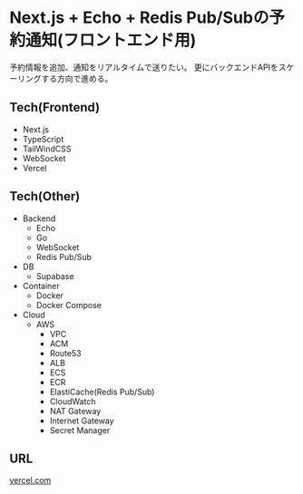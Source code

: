 # Next.js + Echo + Redis Pub/Subの予約通知(フロントエンド用)

予約情報を追加、通知をリアルタイムで送りたい。 
更にバックエンドAPIをスケーリングする方向で進める。

## Tech(Frontend)

- Next.js
- TypeScript
- TailWindCSS
- WebSocket
- Vercel

## Tech(Other)

- Backend
  - Echo
  - Go
  - WebSocket
  - Redis Pub/Sub
- DB
  - Supabase
- Container
  - Docker
  - Docker Compose
- Cloud
  - AWS
    - VPC
    - ACM
    - Route53
    - ALB
    - ECS
    - ECR
    - ElastiCache(Redis Pub/Sub)
    - CloudWatch
    - NAT Gateway
    - Internet Gateway
    - Secret Manager

## URL

[vercel.com](https://vercel.com/)